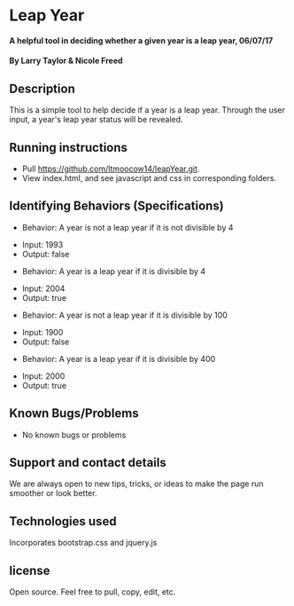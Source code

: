 # Leap Year
#### A helpful tool in deciding whether a given year is a leap year, 06/07/17
#### By Larry Taylor & Nicole Freed

## Description

This is a simple tool to help decide if a year is a leap year. Through the user input, a year's leap year status will be revealed.

## Running instructions
* Pull https://github.com/ltmoocow14/leapYear.git.
* View index.html, and see javascript and css in corresponding folders.

## Identifying Behaviors (Specifications)
* Behavior: A year is not a leap year if it is not divisible by 4
- Input: 1993
- Output: false
* Behavior: A year is a leap year if it is divisible by 4
- Input: 2004
- Output: true
* Behavior: A year is not a leap year if it is divisible by 100
- Input: 1900
- Output: false
* Behavior: A year is a leap year if it is divisible by 400
- Input: 2000
- Output: true

## Known Bugs/Problems

* No known bugs or problems

## Support and contact details

We are always open to new tips, tricks, or ideas to make the page run smoother or look better.

## Technologies used

Incorporates bootstrap.css and jquery.js

## license

Open source. Feel free to pull, copy, edit, etc.
